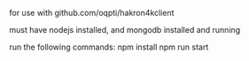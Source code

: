 for use with github.com/oqpti/hakron4kclient

must have nodejs installed, and mongodb installed and running

run the following commands:
  npm install
  npm run start
